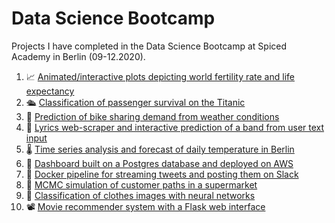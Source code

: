# Data Science Bootcamp
Projects I have completed in the Data Science Bootcamp at Spiced Academy in Berlin (09-12.2020).

1. 📈 [Animated/interactive plots depicting world fertility rate and life expectancy](https://github.com/lorenanda/animated-scatterplot)
2. 🛳️ [Classification of passenger survival on the Titanic](https://github.com/lorenanda/titanic)
3. 🚴 [Prediction of bike sharing demand from weather conditions](https://github.com/lorenanda/bike-demand-prediction/)
4. 🎸 [Lyrics web-scraper and interactive prediction of a band from user text input](https://github.com/lorenanda/lyrics-classification)
5. 🌡️ [Time series analysis and forecast of daily temperature in Berlin](https://github.com/lorenanda/weather-forecast)
6. 🐘 [Dashboard built on a Postgres database and deployed on AWS](https://github.com/lorenanda/northwind-dashboard)
7. 🐳 [Docker pipeline for streaming tweets and posting them on Slack](https://github.com/lorenanda/tweets-docker-pipeline)
8. 🛒 [MCMC simulation of customer paths in a supermarket](https://github.com/lorenanda/Supermarket_MCMC_simulation)
9. 👗 [Classification of clothes images with neural networks](https://github.com/lorenanda/fashion-mnist)
10. 📽️ [Movie recommender system with a Flask web interface](https://github.com/lorenanda/movie-recommender)
